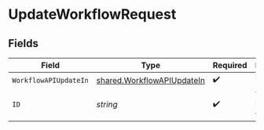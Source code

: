# UpdateWorkflowRequest


## Fields

| Field                                                                    | Type                                                                     | Required                                                                 | Description                                                              |
| ------------------------------------------------------------------------ | ------------------------------------------------------------------------ | ------------------------------------------------------------------------ | ------------------------------------------------------------------------ |
| `WorkflowAPIUpdateIn`                                                    | [shared.WorkflowAPIUpdateIn](../../models/shared/workflowapiupdatein.md) | :heavy_check_mark:                                                       | N/A                                                                      |
| `ID`                                                                     | *string*                                                                 | :heavy_check_mark:                                                       | The unique ID of the workflow                                            |